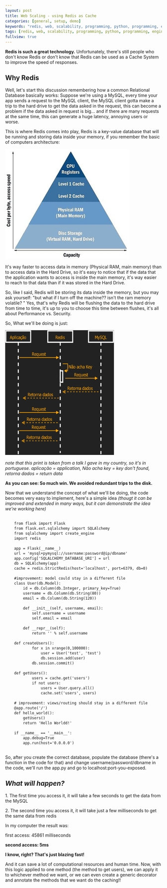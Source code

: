 ```yaml
---
layout: post
title: Web Scaling - using Redis as Cache
categories: [general, setup, demo]
keywords: "redis, web, scalability, programming, python, programming, engineering"
tags: [redis, web, scalability, programming, python, programming, engineering]
fullview: true
---
```

**Redis is such a great technology.** Unfortunately, there's still people who don't know Redis or don't know that Redis can be used as a Cache System to improve the speed of responses.

## Why Redis

Well, let's start this discussion remembering how a common Relational Database basically works: Suppose we're using a MySQL, every time your app sends a request to the MySQL client, the MySQL client gotta make a trip to the hard drive to get the data asked in the request, this can become a problem if the data asked in request is big... and if there are many requests at the same time, this can generate a huge latency, annoying users or worse.

This is where Redis comes into play, Redis is a key-value database that will be running and storing data inside your memory, if you remember the basic of computers architecture:

![](/content/images/2015/06/memchart.jpg)

It's way faster to access data in memory (Physical RAM, main memory) than to access data in the Hard Drive, so it's easy to notice that if the data that the application wants to access is inside the main memory, it's way easier to reach to that data than if it was stored in the Hard Drive.

So, like I said, Redis will be storing its data inside the memory, but you may ask yourself: "but what if I turn off the machine?? isn't the ram memory volatile? " Yes, that's why Redis will be flushing the data to the hard drive from time to time, it's up to you to choose this time between flushes, it's all about Performance vs. Security.

So, What we'll be doing is just:

<img src="/content/images/2015/06/atv1.png" width="350" height="400"/>

_note that this print is taken from a talk I gave in my country, so it's in portuguese. aplicação = application, Não acha key = key don't found, retorna dados = return data_

**As you can see: So much win. We avoided redundant trips to the disk.**

Now that we understand the concept of what we'll be doing, the code becomes very easy to implement, here's a simple idea _(thougt it can be improved and extended in many ways, but it can demonstrate the idea we're working here)_

<pre>
<code class="python hljs">
    from flask import Flask
    from flask.ext.sqlalchemy import SQLAlchemy
    from sqlalchemy import create_engine
    import redis

    app = Flask(__name__)
    url = 'mysql+pymysql://username:password@ip/dbname'
    app.config['SQLALCHEMY_DATABASE_URI'] = url
    db = SQLAlchemy(app)
    cache = redis.StrictRedis(host='localhost', port=6379, db=0)

    #improvement: model could stay in a different file
    class User(db.Model):
        id = db.Column(db.Integer, primary_key=True)
        username = db.Column(db.String(80))
        email = db.Column(db.String(120))

        def __init__(self, username, email):
            self.username = username
            self.email = email

        def __repr__(self):
            return '' % self.username

    def createUsers():
            for x in xrange(0,100000):
                user = User('test', 'test')
                db.session.add(user)
            db.session.commit()

    def getUsers():
            users = cache.get('users')
            if not users:
                users = User.query.all()
                cache.set('users', users)

    # improvement: views/routing should stay in a different file
    @app.route('/')
    def hello_world():
        getUsers()
        return 'Hello Worldd!'

    if __name__ == '__main__':
        app.debug=True
        app.run(host='0.0.0.0')
</code>
</pre>

So, after you create the correct database, populate the database (there's a function in the code for that) and change username/password/dbname in the code, we'll run the app.py and go to localhost:port-you-exposed.

## _What will happen?_

1\. The first time you access it, it will take a few seconds to get the data from the MySQL

2\. The second time you access it, it will take just a few milliseconds to get the same data from redis

In my computer the result was:

first access: 45861 milliseconds

**second access: 5ms**

**I know, right? That's just blazing fast!**

And it can save a lot of computational resources and human time. Now, with this logic applied to one method (the method to get users), we can apply it to whichever method we want, or we can even create a generic decorator and annotate the methods that we want do the caching!!